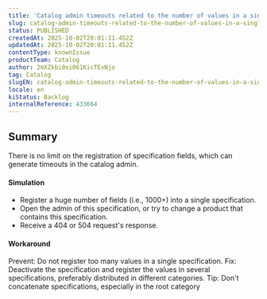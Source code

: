 ```yaml
---
title: 'Catalog admin timeouts related to the number of values in a single specification'
slug: catalog-admin-timeouts-related-to-the-number-of-values-in-a-single-specification
status: PUBLISHED
createdAt: 2025-10-02T20:01:11.452Z
updatedAt: 2025-10-02T20:01:11.452Z
contentType: knownIssue
productTeam: Catalog
author: 2mXZkbi0oi061KicTExNjo
tag: Catalog
slugEN: catalog-admin-timeouts-related-to-the-number-of-values-in-a-single-specification
locale: en
kiStatus: Backlog
internalReference: 433664
---
```


## Summary


There is no limit on the registration of specification fields, which can generate timeouts in the catalog admin.


#### Simulation



- Register a huge number of fields (i.e., 1000+) into a single specification.
- Open the admin of this specification, or try to change a product that contains this specification.
- Receive a 404 or 504 request's response.


#### Workaround


Prevent: Do not register too many values in a single specification.
Fix: Deactivate the specification and register the values in several specifications, preferably distributed in different categories.
Tip: Don't concatenate specifications, especially in the root category